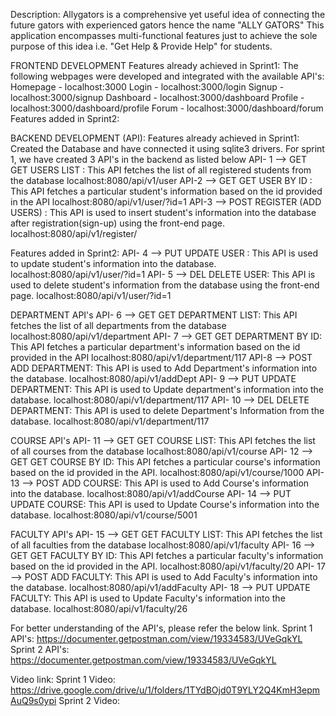 Description:
Allygators is a comprehensive yet useful idea of connecting the future gators with experienced gators hence the name "ALLY GATORS" This application encompasses multi-functional features just to achieve the sole purpose of this idea i.e. "Get Help & Provide Help" for students.

FRONTEND DEVELOPMENT
Features already achieved in Sprint1:
The following webpages were developed and integrated with the available API's:
Homepage - localhost:3000
Login - localhost:3000/login
Signup - localhost:3000/signup
Dashboard - localhost:3000/dashboard
Profile - localhost:3000/dashboard/profile
Forum - localhost:3000/dashboard/forum
Features added in Sprint2:



BACKEND DEVELOPMENT (API):
Features already achieved in Sprint1:
Created the Database and have connected it using sqlite3 drivers.
For sprint 1, we have created 3 API's in the backend as listed below
API- 1 --> GET
GET USERS LIST : This API fetches the list of all registered students from the database
localhost:8080/api/v1/user
API-2 --> GET
GET USER BY ID : This API fetches a particular student's information based on the id provided in the API
localhost:8080/api/v1/user/?id=1
API-3 --> POST
REGISTER (ADD USERS) : This API is used to insert student's information into the database after registration(sign-up) using the front-end page.
localhost:8080/api/v1/register/

Features added in Sprint2:
API- 4 --> PUT
UPDATE USER : This API is used to update student's information into the database.
localhost:8080/api/v1/user/?id=1
API- 5 --> DEL
DELETE USER: This API is used to delete student's information from the database using the front-end page.
localhost:8080/api/v1/user/?id=1

DEPARTMENT API's
API- 6 --> GET
GET DEPARTMENT LIST: This API fetches the list of all departments from the database
localhost:8080/api/v1/department
API- 7 --> GET
GET DEPARTMENT BY ID: This API fetches a particular department's information based on the id provided in the API
localhost:8080/api/v1/department/117
API-8 --> POST
ADD DEPARTMENT: This API is used to Add Department's information into the database.
localhost:8080/api/v1/addDept
API- 9 --> PUT
UPDATE DEPARTMENT: 
This API is used to Update department's information into the database.
localhost:8080/api/v1/department/117
API- 10 --> DEL
DELETE DEPARTMENT: This API is used to delete Department's Information from the database.
localhost:8080/api/v1/department/117

COURSE API's
API- 11 --> GET
GET COURSE LIST: This API fetches the list of all courses from the database
localhost:8080/api/v1/course
API- 12 --> GET
GET COURSE BY ID: This API fetches a particular course's information based on the id provided in the API.
localhost:8080/api/v1/course/1000
API- 13 --> POST
ADD COURSE: This API is used to Add Course's information into the database.
localhost:8080/api/v1/addCourse
API- 14 --> PUT
UPDATE COURSE: This API is used to Update Course's information into the database.
localhost:8080/api/v1/course/5001

FACULTY API's
API- 15 --> GET
GET FACULTY LIST: This API fetches the list of all faculties from the database
localhost:8080/api/v1/faculty
API- 16 --> GET
GET FACULTY BY ID: This API fetches a particular faculty's information based on the id provided in the API.
localhost:8080/api/v1/faculty/20
API- 17 --> POST
ADD FACULTY: This API is used to Add Faculty's information into the database.
localhost:8080/api/v1/addFaculty
API- 18 --> PUT
UPDATE FACULTY: This API is used to Update Faculty's information into the database.
localhost:8080/api/v1/faculty/26


For better understanding of the API's, please refer the below link.
Sprint 1 API's: https://documenter.getpostman.com/view/19334583/UVeGqkYL
Sprint 2 API's: https://documenter.getpostman.com/view/19334583/UVeGqkYL


Video link:
Sprint 1 Video: https://drive.google.com/drive/u/1/folders/1TYdBOjd0T9YLY2Q4KmH3epmAuQ9s0ypi
Sprint 2 Video: 
